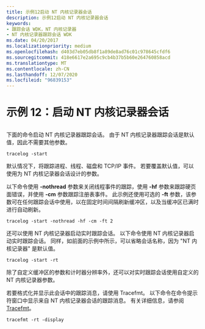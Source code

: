 ```yaml
---
title: 示例12启动 NT 内核记录器会话
description: 示例12启动 NT 内核记录器会话
keywords:
- 跟踪会话 WDK，NT 内核记录器
- NT 内核记录器跟踪会话 WDK
ms.date: 04/20/2017
ms.localizationpriority: medium
ms.openlocfilehash: d403d7eb05db8f1a89de8ad76c01c978645cfdf6
ms.sourcegitcommit: 418e6617e2a695c9cb4b37b5b60e264760858acd
ms.translationtype: MT
ms.contentlocale: zh-CN
ms.lasthandoff: 12/07/2020
ms.locfileid: "96839153"
---
```

# <a name="example-12-starting-an-nt-kernel-logger-session"></a>示例 12：启动 NT 内核记录器会话


## <span id="ddk_starting_an_nt_kernel_logger_session_tools"></span><span id="DDK_STARTING_AN_NT_KERNEL_LOGGER_SESSION_TOOLS"></span>


下面的命令启动 NT 内核记录器跟踪会话。 由于 NT 内核记录器跟踪会话是默认值，因此不需要其他参数。

```
tracelog -start
```

默认情况下，将跟踪进程、线程、磁盘和 TCP/IP 事件。 若要覆盖默认值，可以使用为 NT 内核记录器会话设计的参数。

以下命令使用 **-nothread** 参数来关闭线程事件的跟踪，使用 **-hf** 参数来跟踪硬页面错误，并使用 **-cm** 参数跟踪注册表事件。 此示例还使用可选的 **-ft** 参数，该参数可在任何跟踪会话中使用，以在固定时间间隔刷新缓冲区，以及当缓冲区已满时进行自动刷新。

```
tracelog -start -nothread -hf -cm -ft 2
```

还可以使用 NT 内核记录器启动实时跟踪会话。 以下命令使用 NT 内核记录器启动实时跟踪会话。 同样，如前面的示例中所示，可以省略会话名称，因为 "NT 内核记录器" 是默认值。

```
tracelog -start -rt
```

除了自定义缓冲区的参数和计时器分辨率外，还可以对实时跟踪会话使用自定义的 NT 内核记录器参数。

若要格式化并显示此会话中的跟踪消息，请使用 Tracefmt。 以下命令在命令提示符窗口中显示来自 NT 内核记录器会话的跟踪消息。 有关详细信息，请参阅 [Tracefmt](tracefmt.md)。

```
tracefmt -rt -display
```

 

 





